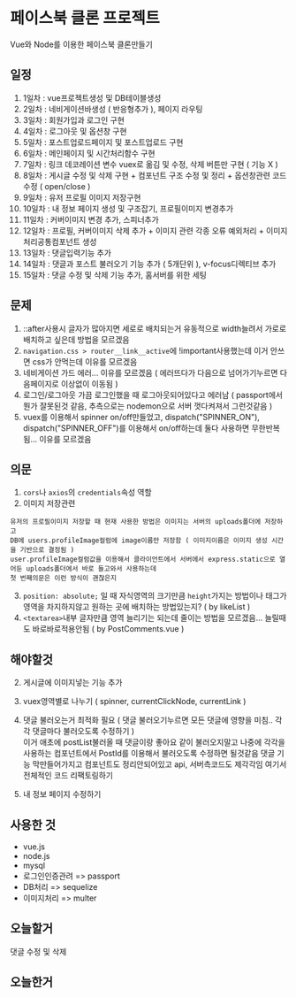 # 페이스북 클론 프로젝트
Vue와 Node를 이용한 페이스북 클론만들기

## 일정
1. 1일차 : vue프로젝트생성 및 DB테이블생성
2. 2일차 : 네비게이션바생성 ( 반응형추가 ), 페이지 라우팅
3. 3일차 : 회원가입과 로그인 구현
4. 4일차 : 로그아웃 및 옵션창 구현
5. 5일차 : 포스트업로드페이지 및 포스트업로드 구현
6. 6일차 : 메인페이지 및 시간처리함수 구현
7. 7일차 : 링크 데코레이션 변수 vuex로 옮김 및 수정, 삭제 버튼만 구현 ( 기능 X )
8. 8일차 : 게시글 수정 및 삭제 구현 + 컴포넌트 구조 수정 및 정리 + 옵션창관련 코드 수정 ( open/close )
9. 9일차 : 유저 프로필 이미지 저장구현
10. 10일차 : 내 정보 페이지 생성 및 구조잡기, 프로필이미지 변경추가
11. 11일차 : 커버이미지 변경 추가, 스피너추가
12. 12일차 : 프로필, 커버이미지 삭제 추가 + 이미지 관련 각종 오류 예외처리 + 이미지 처리공통컴포넌트 생성
13. 13일차 : 댓글입력기능 추가
14. 14일차 : 댓글과 포스트 불러오기 기능 추가 ( 5개단위 ), v-focus디렉티브 추가
15. 15일차 : 댓글 수정 및 삭제 기능 추가, 홈서버를 위한 세팅

## 문제
1. ::after사용시 글자가 많아지면 세로로 배치되는거 유동적으로 width늘려서 가로로 배치하고 싶은데 방법을 모르겠음
2. `navigation.css > router__link__active`에 !important사용했는데 이거 안쓰면 css가 안먹는데 이유를 모르겠음
3. 네비게이션 가드 에러... 이유를 모르겠음 ( 에러뜨다가 다음으로 넘어가기누르면 다음페이지로 이상없이 이동됨 )
4. 로그인/로그아웃 가끔 로그인했을 때 로그아웃되어있다고 에러남 ( passport에서 뭔가 잘못된것 같음, 추측으로는 nodemon으로 서버 껏다켜져서 그런것같음 )
5. vuex를 이용해서 spinner on/off만들었고, dispatch("SPINNER_ON"), dispatch("SPINNER_OFF")를 이용해서 on/off하는데 둘다 사용하면 무한반복됨... 이유를 모르겠음

## 의문
1. `cors`나 `axios`의 `credentials`속성 역할
2. 이미지 저장관련
```
유저의 프로필이미지 저장할 때 현재 사용한 방법은 이미지는 서버의 uploads폴더에 저장하고
DB에 users.profileImage컬럼에 image이름만 저장함 ( 이미지이름은 이미지 생성 시간을 기반으로 결정됨 )
user.profileImage컬럼값을 이용해서 클라이언트에서 서버에서 express.static으로 열어둔 uploads폴더에서 바로 들고와서 사용하는데
첫 번째의문은 이런 방식이 괜찮은지
```
3. `position: absolute;` 일 때 자식영역의 크기만큼 `height`가지는 방법이나 태그가 영역을 차지하지않고 원하는 곳에 배치하는 방법있는지? ( by likeList )
4. `<textarea>`내부 글자만큼 영역 늘리기는 되는데 줄이는 방법을 모르겠음... 늘릴때도 바로바로적용안됨 ( by PostComments.vue )

## 해야할것
2. 게시글에 이미지넣는 기능 추가
3. vuex영역별로 나누기 ( spinner, currentClickNode, currentLink )

0. 댓글 불러오는거 최적화 필요 ( 댓글 불러오기누르면 모든 댓글에 영향을 미침.. 각각 댓글마다 불러오도록 수정하기 )    
이거 애초에 postList불러올 때 댓글이랑 좋아요 같이 불러오지말고 나중에 각각을 사용하는 컴포넌트에서 PostId를 이용해서 불러오도록 수정하면 될것같음
댓글 기능 막만들어가지고 컴포넌트도 정리안되어있고 api, 서버측코드도 제각각임 여기서 전체적인 코드 리팩토링하기

99. 내 정보 페이지 수정하기

## 사용한 것
+ vue.js
+ node.js
+ mysql
+ 로그인인증관려 => passport
+ DB처리 => sequelize
+ 이미지처리 => multer

## 오늘할거
댓글 수정 및 삭제

## 오늘한거